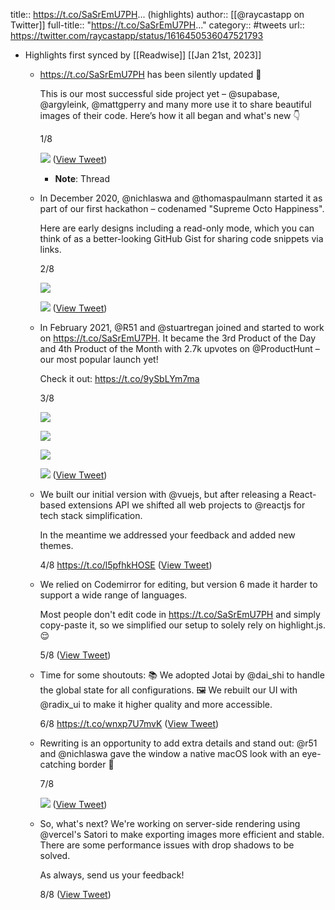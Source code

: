 title:: https://t.co/SaSrEmU7PH... (highlights)
author:: [[@raycastapp on Twitter]]
full-title:: "https://t.co/SaSrEmU7PH..."
category:: #tweets
url:: https://twitter.com/raycastapp/status/1616450536047521793

- Highlights first synced by [[Readwise]] [[Jan 21st, 2023]]
	- https://t.co/SaSrEmU7PH has been silently updated 🫢
	  
	  This is our most successful side project yet – @supabase, @argyleink, @mattgperry and many more use it to share beautiful images of their code. Here’s how it all began and what's new 👇
	  
	  1/8 
	  
	  ![](https://pbs.twimg.com/media/Fm7JMOoakAIG2x-.jpg) ([View Tweet](https://twitter.com/raycastapp/status/1616450536047521793))
		- **Note**: Thread
	- In December 2020, @nichlaswa and @thomaspaulmann started it  as part of our first hackathon – codenamed "Supreme Octo Happiness".
	  
	  Here are early designs including a read-only mode, which you can think of as a better-looking GitHub Gist for sharing code snippets via links.
	  
	  2/8 
	  
	  ![](https://pbs.twimg.com/media/Fm7JM3TaEAE5eh4.jpg) 
	  
	  ![](https://pbs.twimg.com/media/Fm7JNQkakAEmaR5.jpg) ([View Tweet](https://twitter.com/raycastapp/status/1616450553822990341))
	- In February 2021, @R51 and @stuartregan joined and started to work on https://t.co/SaSrEmU7PH. It became the 3rd Product of the Day and 4th Product of the Month with 2.7k upvotes on @ProductHunt – our most popular launch yet!
	  
	  Check it out: https://t.co/9ySbLYm7ma
	  
	  3/8 
	  
	  ![](https://pbs.twimg.com/media/Fm7JN7LaYAomGOu.jpg) 
	  
	  ![](https://pbs.twimg.com/media/Fm7JOW6aUAMz36D.jpg) 
	  
	  ![](https://pbs.twimg.com/media/Fm7JOyWagAIiJrG.jpg) 
	  
	  ![](https://pbs.twimg.com/media/Fm7JPRcaUAAqoly.jpg) ([View Tweet](https://twitter.com/raycastapp/status/1616450588375666693))
	- We built our initial version with @vuejs, but after releasing a React-based extensions API we shifted all web projects to @reactjs for tech stack simplification.
	  
	  In the meantime we addressed your feedback and added new themes.
	  
	  4/8 https://t.co/l5pfhkHOSE ([View Tweet](https://twitter.com/raycastapp/status/1616450592620314628))
	- We relied on Codemirror for editing, but version 6 made it harder to support a wide range of languages.
	  
	  Most people don't edit code in https://t.co/SaSrEmU7PH and simply copy-paste it, so we simplified our setup to solely rely on highlight.js. 😌
	  
	  5/8 ([View Tweet](https://twitter.com/raycastapp/status/1616450595921235968))
	- Time for some shoutouts:
	  📚 We adopted Jotai by @dai_shi to handle the global state for all configurations.
	  🖼️ We rebuilt our UI with @radix_ui to make it higher quality and more accessible.
	  
	  6/8 https://t.co/wnxp7U7mvK ([View Tweet](https://twitter.com/raycastapp/status/1616450598811111433))
	- Rewriting is an opportunity to add extra details and stand out: @r51 and @nichlaswa gave the window a native macOS look with an eye-catching border 🤤
	  
	  7/8 
	  
	  ![](https://pbs.twimg.com/media/Fm7JQp3aYAA66o4.jpg) ([View Tweet](https://twitter.com/raycastapp/status/1616450611901521931))
	- So, what's next? We're working on server-side rendering using @vercel's Satori to make exporting images more efficient and stable. There are some performance issues with drop shadows to be solved.
	  
	  As always, send us your feedback!
	  
	  8/8 ([View Tweet](https://twitter.com/raycastapp/status/1616450615886118914))